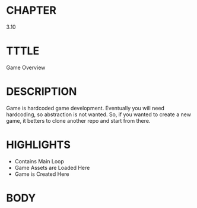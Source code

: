 # CHAPTER
3.10

# TTTLE
Game Overview

# DESCRIPTION
Game is hardcoded game development. Eventually you will need hardcoding, so abstraction is not wanted. So, if you wanted to create a new game, it betters to clone another repo and start from there.

# HIGHLIGHTS
- Contains Main Loop
- Game Assets are Loaded Here
- Game is Created Here

# BODY